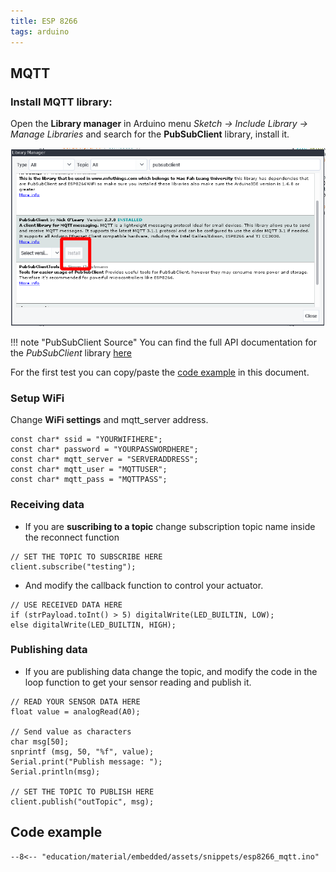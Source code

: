 ```yaml
---
title: ESP 8266
tags: arduino
---
```


## MQTT

### Install MQTT library:

Open the **Library manager** in Arduino menu _Sketch -> Include Library -> Manage Libraries_ and search for the **PubSubClient** library, install it.

![](assets/images/install_library.png)

!!! note "PubSubClient Source"
    You can find the full API documentation for the _PubSubClient_ library [here](https://pubsubclient.knolleary.net/api.html)

For the first test you can copy/paste the [code example](#code-example) in this document.

### Setup WiFi

Change **WiFi settings** and mqtt_server address.

```
const char* ssid = "YOURWIFIHERE";
const char* password = "YOURPASSWORDHERE";
const char* mqtt_server = "SERVERADDRESS";
const char* mqtt_user = "MQTTUSER";
const char* mqtt_pass = "MQTTPASS";
```

### Receiving data

* If you are **suscribing to a topic** change subscription topic name inside the reconnect function

```
// SET THE TOPIC TO SUBSCRIBE HERE
client.subscribe("testing");
```

* And modify the callback function to control your actuator.

```
// USE RECEIVED DATA HERE
if (strPayload.toInt() > 5) digitalWrite(LED_BUILTIN, LOW);
else digitalWrite(LED_BUILTIN, HIGH);
```

### Publishing data

* If you are publishing data change the topic, and modify the code in the loop function to get your sensor reading and publish it.

```
// READ YOUR SENSOR DATA HERE
float value = analogRead(A0);

// Send value as characters
char msg[50];
snprintf (msg, 50, "%f", value);
Serial.print("Publish message: ");
Serial.println(msg);

// SET THE TOPIC TO PUBLISH HERE
client.publish("outTopic", msg);
```

## Code example

```
--8<-- "education/material/embedded/assets/snippets/esp8266_mqtt.ino"
```